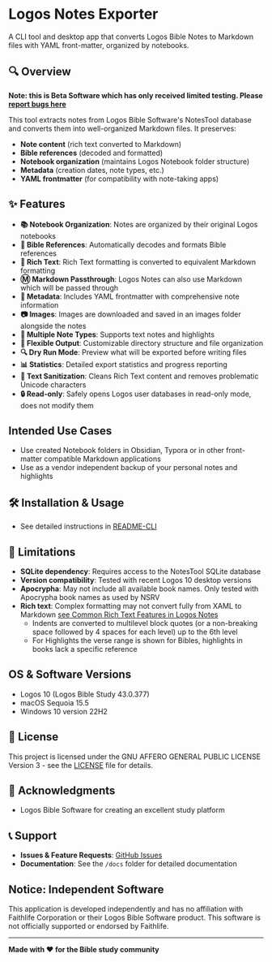 # Logos Notes Exporter

A CLI tool and desktop app that converts Logos Bible Notes to Markdown files with YAML front-matter, organized by notebooks.

## 🔍 Overview

**Note: this is Beta Software which has only received limited testing. Please [report bugs here](https://github.com/agape-apps/Logos-Notes-Exporter/issues)**

This tool extracts notes from Logos Bible Software's NotesTool database and converts them into well-organized Markdown files. It preserves:

- **Note content** (rich text converted to Markdown)
- **Bible references** (decoded and formatted)
- **Notebook organization** (maintains Logos Notebook folder structure)
- **Metadata** (creation dates, note types, etc.)
- **YAML frontmatter** (for compatibility with note-taking apps)

## ✨ Features

- **📚 Notebook Organization**: Notes are organized by their original Logos notebooks
- **🔗 Bible References**: Automatically decodes and formats Bible references
- **📝 Rich Text**: Rich Text formatting is converted to equivalent Markdown formatting
- **Ⓜ️ Markdown Passthrough**: Logos Notes can also use Markdown which will be passed through 
- **🧭 Metadata**: Includes YAML frontmatter with comprehensive note information
- **📷 Images**: Images are downloaded and saved in an images folder alongside the notes
- **🎨 Multiple Note Types**: Supports text notes and highlights
- **📁 Flexible Output**: Customizable directory structure and file organization
- **🔍 Dry Run Mode**: Preview what will be exported before writing files
- **📊 Statistics**: Detailed export statistics and progress reporting
- **🧹 Text Sanitization**: Cleans Rich Text content and removes problematic Unicode characters
- **🔒 Read-only**: Safely opens Logos user databases in read-only mode, does not modify them

## Intended Use Cases

- Use created Notebook folders in Obsidian, Typora or in other front-matter compatible Markdown applications
- Use as a vendor independent backup of your personal notes and highlights

## 🛠 Installation & Usage

- See detailed instructions in [README-CLI](README-CLI.md)

## 🚨 Limitations

- **SQLite dependency**: Requires access to the NotesTool SQLite database
- **Version compatibility**: Tested with recent Logos 10 desktop versions
- **Apocrypha**: May not include all available book names. Only tested with Apocrypha book names as used by NSRV
- **Rich text**: Complex formatting may not convert fully from XAML to Markdown [see Common Rich Text Features in Logos Notes](docs/Rich-Text.md)
  - Indents are converted to multilevel block quotes (or a non-breaking space followed by 4 spaces for each level) up to the 6th level
  - For Highlights the verse range is shown for Bibles, highlights in books lack a specific reference

## OS & Software Versions

- Logos 10 (Logos Bible Study 43.0.377)
- macOS Sequoia 15.5
- Windows 10 version 22H2

## 📜 License

This project is licensed under the GNU AFFERO GENERAL PUBLIC LICENSE Version 3 - see the [LICENSE](LICENSE) file for details.

## 🙏 Acknowledgments

- Logos Bible Software for creating an excellent study platform

## 📞 Support

- **Issues & Feature Requests**: [GitHub Issues](https://github.com/agape-apps/LogosNotesExport/issues)
- **Documentation**: See the `/docs` folder for detailed documentation

## Notice: Independent Software

This application is developed independently and has no affiliation with Faithlife Corporation or their Logos Bible Software product. This software is not officially supported or endorsed by Faithlife.

---

**Made with ❤️ for the Bible study community**
